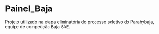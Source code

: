 # Painel_Baja
Projeto utilizado na etapa eliminatória do processo seletivo do Parahybaja, equipe de competição Baja SAE.
